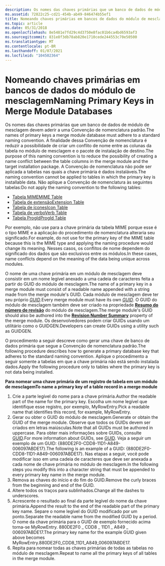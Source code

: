 ```yaml
---
description: Os nomes das chaves primárias que um banco de dados de módulo de mesclagem devem aderir a uma Convenção de nomenclatura padrão.
ms.assetid: 72822c25-cd21-454b-ab49-846474b55ef1
title: Nomeando chaves primárias em bancos de dados do módulo de mesclagem
ms.topic: article
ms.date: 05/31/2018
ms.openlocfilehash: 8e5481e7fd29c4d3750e8fac01b6ca4bd6593af3
ms.sourcegitcommit: 831e8f3db78ab820e1710cede244553c70e50500
ms.translationtype: MT
ms.contentlocale: pt-BR
ms.lasthandoff: 01/07/2021
ms.locfileid: "104502364"
---
```

# <a name="naming-primary-keys-in-merge-module-databases"></a><span data-ttu-id="4ba31-103">Nomeando chaves primárias em bancos de dados do módulo de mesclagem</span><span class="sxs-lookup"><span data-stu-id="4ba31-103">Naming Primary Keys in Merge Module Databases</span></span>

<span data-ttu-id="4ba31-104">Os nomes das chaves primárias que um banco de dados de módulo de mesclagem devem aderir a uma Convenção de nomenclatura padrão.</span><span class="sxs-lookup"><span data-stu-id="4ba31-104">The names of primary keys a merge module database must adhere to a standard naming convention.</span></span> <span data-ttu-id="4ba31-105">A finalidade dessa Convenção de nomenclatura é reduzir a possibilidade de criar um conflito de nome entre as colunas da tabela no módulo de mesclagem e o pacote de instalação de destino.</span><span class="sxs-lookup"><span data-stu-id="4ba31-105">The purpose of this naming convention is to reduce the possibility of creating a name conflict between the table columns in the merge module and the target installation package.</span></span> <span data-ttu-id="4ba31-106">A Convenção de nomenclatura não pode ser aplicada a tabelas nas quais a chave primária é dados instaláveis.</span><span class="sxs-lookup"><span data-stu-id="4ba31-106">The naming convention cannot be applied to tables in which the primary key is installable data.</span></span> <span data-ttu-id="4ba31-107">Não aplique a Convenção de nomenclatura às seguintes tabelas:</span><span class="sxs-lookup"><span data-stu-id="4ba31-107">Do not apply the naming convention to the following tables:</span></span>

-   [<span data-ttu-id="4ba31-108">Tabela MIME</span><span class="sxs-lookup"><span data-stu-id="4ba31-108">MIME Table</span></span>](mime-table.md)
-   [<span data-ttu-id="4ba31-109">Tabela de extensão</span><span class="sxs-lookup"><span data-stu-id="4ba31-109">Extension Table</span></span>](extension-table.md)
-   [<span data-ttu-id="4ba31-110">Tabela de ícones</span><span class="sxs-lookup"><span data-stu-id="4ba31-110">Icon Table</span></span>](icon-table.md)
-   [<span data-ttu-id="4ba31-111">Tabela de verbo</span><span class="sxs-lookup"><span data-stu-id="4ba31-111">Verb Table</span></span>](verb-table.md)
-   [<span data-ttu-id="4ba31-112">Tabela ProgId</span><span class="sxs-lookup"><span data-stu-id="4ba31-112">ProgId Table</span></span>](progid-table.md)

<span data-ttu-id="4ba31-113">Por exemplo, não use para a chave primária da tabela MIME porque esse é o tipo MIME e a aplicação do procedimento de nomenclatura alteraria seu significado.</span><span class="sxs-lookup"><span data-stu-id="4ba31-113">For example, do not use for the primary key of the MIME table because this is the MIME type and applying the naming procedure would change its meaning.</span></span> <span data-ttu-id="4ba31-114">Nesses casos, os conflitos de nome dependem do significado dos dados que são exclusivos entre os módulos.</span><span class="sxs-lookup"><span data-stu-id="4ba31-114">In these cases, name conflicts depend on the meaning of the data being unique across modules.</span></span>

<span data-ttu-id="4ba31-115">O nome de uma chave primária em um módulo de mesclagem deve consistir em um nome legível anexado a uma cadeia de caracteres feita a partir do GUID do módulo de mesclagem.</span><span class="sxs-lookup"><span data-stu-id="4ba31-115">The name of a primary key in a merge module must consist of a readable name appended with a string made from the merge module's GUID.</span></span> <span data-ttu-id="4ba31-116">Cada módulo de mesclagem deve ter seu próprio [*GUID*](g-gly.md).</span><span class="sxs-lookup"><span data-stu-id="4ba31-116">Every merge module must have its own [*GUID*](g-gly.md).</span></span> <span data-ttu-id="4ba31-117">O GUID do módulo de mesclagem também deve ser criado na propriedade [**Resumo do número de revisão**](revision-number-summary.md) do módulo de mesclagem.</span><span class="sxs-lookup"><span data-stu-id="4ba31-117">The merge module's GUID should also be authored into the [**Revision Number Summary**](revision-number-summary.md) property of the merge module.</span></span> <span data-ttu-id="4ba31-118">Os desenvolvedores podem criar GUIDs usando um utilitário como o GUIDGEN.</span><span class="sxs-lookup"><span data-stu-id="4ba31-118">Developers can create GUIDs using a utility such as GUIDGEN.</span></span>

<span data-ttu-id="4ba31-119">O procedimento a seguir descreve como gerar uma chave de banco de dados primária que segue a Convenção de nomenclatura padrão.</span><span class="sxs-lookup"><span data-stu-id="4ba31-119">The following procedure describes how to generate a primary database key that adheres to the standard naming convention.</span></span> <span data-ttu-id="4ba31-120">Aplique o procedimento a seguir somente a tabelas em que a chave primária não está sendo instalada dados.</span><span class="sxs-lookup"><span data-stu-id="4ba31-120">Apply the following procedure only to tables where the primary key is not data being installed.</span></span>

<span data-ttu-id="4ba31-121">**Para nomear uma chave primária de um registro de tabela em um módulo de mesclagem**</span><span class="sxs-lookup"><span data-stu-id="4ba31-121">**To name a primary key of a table record in a merge module**</span></span>

1.  <span data-ttu-id="4ba31-122">Crie a parte legível do nome para a chave primária.</span><span class="sxs-lookup"><span data-stu-id="4ba31-122">Author the readable part of the name for the primary key.</span></span> <span data-ttu-id="4ba31-123">Escolha um nome legível que identifique esse registro, por exemplo, MyRowEntry.</span><span class="sxs-lookup"><span data-stu-id="4ba31-123">Pick a readable name that identifies this record, for example, MyRowEntry.</span></span>
2.  <span data-ttu-id="4ba31-124">Gerar ou obter o GUID do módulo de mesclagem.</span><span class="sxs-lookup"><span data-stu-id="4ba31-124">Generate or obtain the GUID of the merge module.</span></span> <span data-ttu-id="4ba31-125">Observe que todos os GUIDs devem ser criados em letras maiúsculas.</span><span class="sxs-lookup"><span data-stu-id="4ba31-125">Note that all GUIDs must be authored in uppercase.</span></span> <span data-ttu-id="4ba31-126">Para obter mais informações sobre GUIDs, consulte [GUID](guid.md).</span><span class="sxs-lookup"><span data-stu-id="4ba31-126">For more information about GUIDs, see [GUID](guid.md).</span></span> <span data-ttu-id="4ba31-127">Veja a seguir um exemplo de um GUID: {880DE2F0-CDD8-11D1-A849-006097ABDE17}.</span><span class="sxs-lookup"><span data-stu-id="4ba31-127">The following is an example of a GUID: {880DE2F0-CDD8-11D1-A849-006097ABDE17}.</span></span> <span data-ttu-id="4ba31-128">Nas etapas a seguir, você pode modificar isso em uma cadeia de caracteres que deve ser anexada a cada nome de chave primária no módulo de mesclagem.</span><span class="sxs-lookup"><span data-stu-id="4ba31-128">In the following steps you modify this into a character string that must be appended to every primary key name in the merge module.</span></span>
3.  <span data-ttu-id="4ba31-129">Remova as chaves do início e do fim do GUID.</span><span class="sxs-lookup"><span data-stu-id="4ba31-129">Remove the curly braces from the beginning and end of the GUID.</span></span>
4.  <span data-ttu-id="4ba31-130">Altere todos os traços para sublinhados.</span><span class="sxs-lookup"><span data-stu-id="4ba31-130">Change all the dashes to underscores.</span></span>
5.  <span data-ttu-id="4ba31-131">Acrescente o resultado ao final da parte legível do nome da chave primária.</span><span class="sxs-lookup"><span data-stu-id="4ba31-131">Append the result to the end of the readable part of the primary key name.</span></span> <span data-ttu-id="4ba31-132">Separe o nome legível do GUID modificado por um ponto.</span><span class="sxs-lookup"><span data-stu-id="4ba31-132">Separate the readable name from the modified GUID by a period.</span></span> <span data-ttu-id="4ba31-133">O nome da chave primária para o GUID de exemplo fornecido acima torna-se MyRowEntry. 880DE2F0 \_ CDD8 \_ 11D1 \_ A849 \_ 006097ABDE17.</span><span class="sxs-lookup"><span data-stu-id="4ba31-133">The primary key name for the example GUID given above becomes MyRowEntry.880DE2F0\_CDD8\_11D1\_A849\_006097ABDE17.</span></span>
6.  <span data-ttu-id="4ba31-134">Repita para nomear todas as chaves primárias de todas as tabelas no módulo de mesclagem.</span><span class="sxs-lookup"><span data-stu-id="4ba31-134">Repeat to name all the primary keys of all tables in the merge module.</span></span>

 

 



